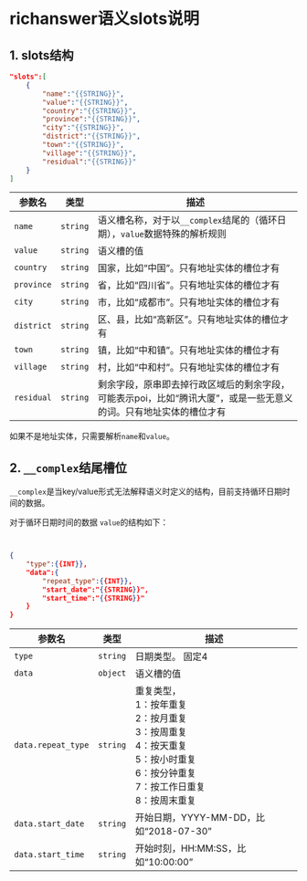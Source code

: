 # richanswer语义slots说明

## 1. slots结构

```json
"slots":[
    {
        "name":"{{STRING}}",
        "value":"{{STRING}}",
        "country":"{{STRING}}",
        "province":"{{STRING}}",
        "city":"{{STRING}}",
        "district":"{{STRING}}",
        "town":"{{STRING}}",
        "village":"{{STRING}}",
        "residual":"{{STRING}}"
    }
]

```



| 参数名                                | 类型       | 描述                                       |
| ---------------------------------- | -------- | ---------------------------------------- |
| `name`      |`string`| 语义槽名称，对于以`__complex`结尾的（循环日期），`value`数据特殊的解析规则 |
| `value`     |`string` | 语义槽的值|
| `country`     |`string` | 国家，比如“中国”。只有地址实体的槽位才有|
| `province`     |`string` | 省，比如“四川省”。只有地址实体的槽位才有|
| `city`     |`string` | 市，比如“成都市”。只有地址实体的槽位才有|
| `district`     |`string` |区、县，比如“高新区”。只有地址实体的槽位才有|
| `town`     |`string` | 镇，比如“中和镇”。只有地址实体的槽位才有|
| `village`     |`string` | 村，比如“中和村”。只有地址实体的槽位才有|
| `residual`     |`string` | 剩余字段，原串即去掉行政区域后的剩余字段，可能表示poi，比如“腾讯大厦”，或是一些无意义的词。只有地址实体的槽位才有|


如果不是地址实体，只需要解析`name`和`value`。

## 2. `__complex`结尾槽位

`__complex`是当key/value形式无法解释语义时定义的结构，目前支持循环日期时间的数据。

对于循环日期时间的数据 `value`的结构如下：

```json


{
    "type":{{INT}},
    "data":{
        "repeat_type":{{INT}},
        "start_date":"{{STRING}}",
        "start_time":"{{STRING}}"
    }
}
```


| 参数名                                | 类型       | 描述                                       |
| ---------------------------------- | -------- | ---------------------------------------- |
| `type`      |`string`| 日期类型。 固定4|
| `data`     |`object` | 语义槽的值|
| `data.repeat_type`     |`string` | 重复类型，<br>1：按年重复<br> 2：按月重复<br> 3：按周重复<br> 4：按天重复<br> 5：按小时重复<br> 6：按分钟重复<br> 7：按工作日重复<br> 8：按周末重复|
| `data.start_date`     |`string` | 开始日期，YYYY-MM-DD，比如“2018-07-30”|
| `data.start_time`     |`string` | 开始时刻，HH:MM:SS，比如“10:00:00”|





